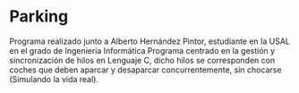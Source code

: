 # Parking
Programa realizado junto a Alberto Hernández Pintor, estudiante en la USAL en el grado de Ingenieria Informática
Programa centrado en la gestión y sincronización de hilos en Lenguaje C, dicho hilos se corresponden con coches que deben aparcar y desaparcar concurrentemente, sin chocarse (Simulando la vida real).

